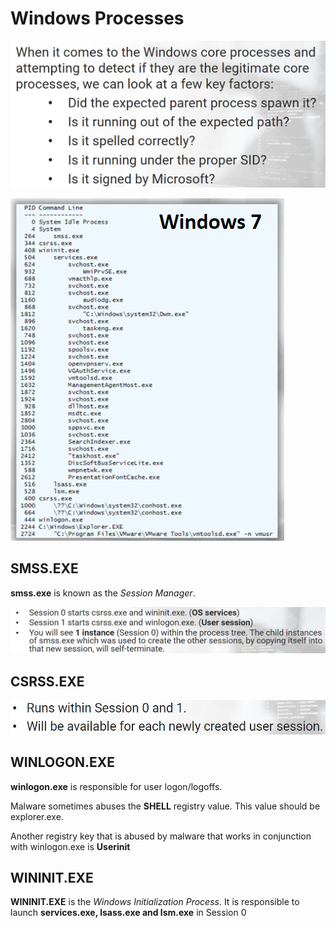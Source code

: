# Windows Processes

![alt text](image-3.png)

![alt text](image-1.png)


## **SMSS.EXE**
**smss.exe** is known as the *Session Manager*.

![alt text](image.png)


## **CSRSS.EXE**
![alt text](image-2.png)


## **WINLOGON.EXE**

**winlogon.exe** is responsible for user logon/logoffs.

Malware sometimes abuses the **SHELL** registry value. This value should be explorer.exe.

Another registry key that is abused by malware that works in conjunction with winlogon.exe is **Userinit**


## **WININIT.EXE**

**WININIT.EXE** is the *Windows Initialization Process*. It is responsible to launch **services.exe, lsass.exe and lsm.exe** in Session 0






















